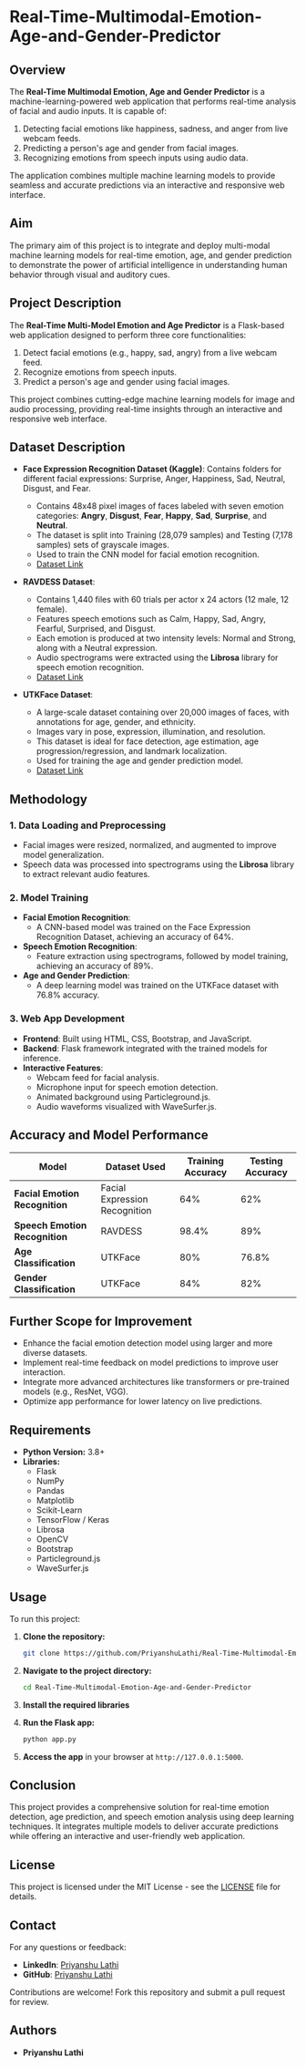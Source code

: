 # Real-Time-Multimodal-Emotion-Age-and-Gender-Predictor

## Overview

The **Real-Time Multimodal Emotion, Age and Gender Predictor** is a machine-learning-powered web application that performs real-time analysis of facial and audio inputs. It is capable of:

1. Detecting facial emotions like happiness, sadness, and anger from live webcam feeds.
2. Predicting a person's age and gender from facial images.
3. Recognizing emotions from speech inputs using audio data.

The application combines multiple machine learning models to provide seamless and accurate predictions via an interactive and responsive web interface.

## Aim

The primary aim of this project is to integrate and deploy multi-modal machine learning models for real-time emotion, age, and gender prediction to demonstrate the power of artificial intelligence in understanding human behavior through visual and auditory cues.

## Project Description

The **Real-Time Multi-Model Emotion and Age Predictor** is a Flask-based web application designed to perform three core functionalities:

1. Detect facial emotions (e.g., happy, sad, angry) from a live webcam feed.
2. Recognize emotions from speech inputs.
3. Predict a person's age and gender using facial images.

This project combines cutting-edge machine learning models for image and audio processing, providing real-time insights through an interactive and responsive web interface.

## Dataset Description

- **Face Expression Recognition Dataset (Kaggle)**:
  Contains folders for different facial expressions: Surprise, Anger, Happiness, Sad, Neutral, Disgust, and Fear.

  - Contains 48x48 pixel images of faces labeled with seven emotion categories: **Angry**, **Disgust**, **Fear**, **Happy**, **Sad**, **Surprise**, and **Neutral**.
  - The dataset is split into Training (28,079 samples) and Testing (7,178 samples) sets of grayscale images.
  - Used to train the CNN model for facial emotion recognition.
  - [Dataset Link](https://www.kaggle.com/datasets/apollo2506/facial-recognition-dataset)

- **RAVDESS Dataset**:

  - Contains 1,440 files with 60 trials per actor x 24 actors (12 male, 12 female).
  - Features speech emotions such as Calm, Happy, Sad, Angry, Fearful, Surprised, and Disgust.
  - Each emotion is produced at two intensity levels: Normal and Strong, along with a Neutral expression.
  - Audio spectrograms were extracted using the **Librosa** library for speech emotion recognition.
  - [Dataset Link](https://www.kaggle.com/datasets/uwrfkaggler/ravdess-emotional-speech-audio)

- **UTKFace Dataset**:
  - A large-scale dataset containing over 20,000 images of faces, with annotations for age, gender, and ethnicity.
  - Images vary in pose, expression, illumination, and resolution.
  - This dataset is ideal for face detection, age estimation, age progression/regression, and landmark localization.
  - Used for training the age and gender prediction model.
  - [Dataset Link](https://www.kaggle.com/datasets/jangedoo/utkface-new)

## Methodology

### 1. Data Loading and Preprocessing

- Facial images were resized, normalized, and augmented to improve model generalization.
- Speech data was processed into spectrograms using the **Librosa** library to extract relevant audio features.

### 2. Model Training

- **Facial Emotion Recognition**:
  - A CNN-based model was trained on the Face Expression Recognition Dataset, achieving an accuracy of 64%.
- **Speech Emotion Recognition**:
  - Feature extraction using spectrograms, followed by model training, achieving an accuracy of 89%.
- **Age and Gender Prediction**:
  - A deep learning model was trained on the UTKFace dataset with 76.8% accuracy.

### 3. Web App Development

- **Frontend**: Built using HTML, CSS, Bootstrap, and JavaScript.
- **Backend**: Flask framework integrated with the trained models for inference.
- **Interactive Features**:
  - Webcam feed for facial analysis.
  - Microphone input for speech emotion detection.
  - Animated background using Particleground.js.
  - Audio waveforms visualized with WaveSurfer.js.

## Accuracy and Model Performance

| **Model**                      | **Dataset Used**              | **Training Accuracy** | **Testing Accuracy** |
| ------------------------------ | ----------------------------- | --------------------- | -------------------- |
| **Facial Emotion Recognition** | Facial Expression Recognition | 64%                   | 62%                  |
| **Speech Emotion Recognition** | RAVDESS                       | 98.4%                 | 89%                  |
| **Age Classification**         | UTKFace                       | 80%                   | 76.8%                |
| **Gender Classification**      | UTKFace                       | 84%                   | 82%                  |

## Further Scope for Improvement

- Enhance the facial emotion detection model using larger and more diverse datasets.
- Implement real-time feedback on model predictions to improve user interaction.
- Integrate more advanced architectures like transformers or pre-trained models (e.g., ResNet, VGG).
- Optimize app performance for lower latency on live predictions.

## Requirements

- **Python Version:** 3.8+
- **Libraries:**
  - Flask
  - NumPy
  - Pandas
  - Matplotlib
  - Scikit-Learn
  - TensorFlow / Keras
  - Librosa
  - OpenCV
  - Bootstrap
  - Particleground.js
  - WaveSurfer.js

## Usage

To run this project:

1. **Clone the repository:**

   ```bash
   git clone https://github.com/PriyanshuLathi/Real-Time-Multimodal-Emotion-Age-and-Gender-Predictor.git
   ```

2. **Navigate to the project directory:**

   ```bash
   cd Real-Time-Multimodal-Emotion-Age-and-Gender-Predictor
   ```

3. **Install the required libraries**

4. **Run the Flask app:**

   ```bash
   python app.py
   ```

5. **Access the app** in your browser at `http://127.0.0.1:5000`.

## Conclusion

This project provides a comprehensive solution for real-time emotion detection, age prediction, and speech emotion analysis using deep learning techniques. It integrates multiple models to deliver accurate predictions while offering an interactive and user-friendly web application.

## License

This project is licensed under the MIT License - see the [LICENSE](https://github.com/PriyanshuLathi/Real-Time-Multimodal-Emotion-Age-and-Gender-Predictor/blob/main/LICENSE) file for details.

## Contact

For any questions or feedback:

- **LinkedIn**: [Priyanshu Lathi](https://www.linkedin.com/in/priyanshu-lathi)
- **GitHub**: [Priyanshu Lathi](https://github.com/PriyanshuLathi)

Contributions are welcome! Fork this repository and submit a pull request for review.

## Authors

- **Priyanshu Lathi**
